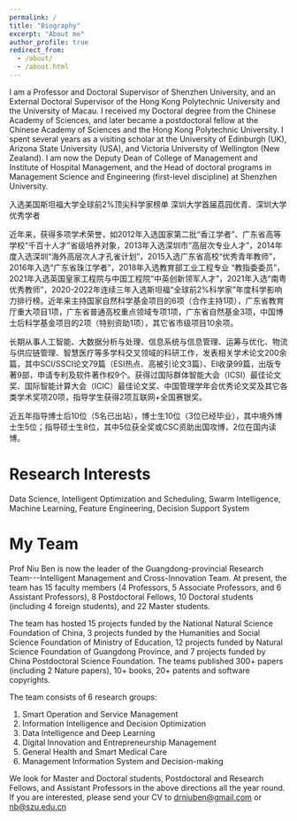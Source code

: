```yaml
---
permalink: /
title: "Biography"
excerpt: "About me"
author_profile: true
redirect_from: 
  - /about/
  - /about.html
---
```


I am a Professor and Doctoral Supervisor of Shenzhen University, and an External Doctoral Supervisor of the Hong Kong Polytechnic University and the University of Macau. I received my Doctoral degree from the Chinese Academy of Sciences, and later became a postdoctoral fellow at the Chinese Academy of Sciences and the Hong Kong Polytechnic University. I spent several years as a visiting scholar at the University of Edinburgh (UK), Arizona State University (USA), and Victoria University of Wellington (New Zealand). I am now the Deputy Dean of College of Management and Institute of Hospital Management, and the Head of doctoral programs in Management Science and Engineering (first-level discipline) at Shenzhen University.

入选美国斯坦福大学全球前2%顶尖科学家榜单
深圳大学首届荔园优青、深圳大学优秀学者

近年来，获得多项学术荣誉，如2012年入选国家第二批“香江学者”、广东省高等学校“千百十人才”省级培养对象，2013年入选深圳市“高层次专业人才”，2014年度入选深圳“海外高层次人才孔雀计划”，2015入选广东省高校“优秀青年教师”，2016年入选“广东省珠江学者”，2018年入选教育部工业工程专业 “教指委委员”，2021年入选英国皇家工程院与中国工程院“中英创新领军人才”，2021年入选“南粤优秀教师”，2020-2022年连续三年入选斯坦福“全球前2%科学家”年度科学影响力排行榜。近年来主持国家自然科学基金项目的6项（合作主持1项），广东省教育厅重大项目1项，广东省普通高校重点领域专项1项，广东省自然基金3项，中国博士后科学基金项目的2项（特别资助1项），其它省市级项目10余项。

长期从事人工智能、大数据分析与处理、信息系统与信息管理、运筹与优化、物流与供应链管理、智慧医疗等多学科交叉领域的科研工作，发表相关学术论文200余篇，其中SCI/SSCI论文79篇（ESI热点、高被引论文3篇）、EI收录99篇，出版专著9部，申请专利及软件著作权9个。获得过国际群体智能大会（ICSI）最佳论文奖、国际智能计算大会（ICIC）最佳论文奖、中国管理学年会优秀论文奖及其它各类学术奖项20项，指导学生获得2项互联网+全国赛银奖。

近五年指导博士后10位（5名已出站），博士生10位（3位已经毕业），其中境外博士生5位；指导硕士生8位，其中5位获全奖或CSC资助出国攻博，2位在国内读博。

Research Interests
======
Data Science, Intelligent Optimization and Scheduling, Swarm Intelligence, Machine Learning, Feature Engineering, Decision Support System 

My Team
======
Prof Niu Ben is now the leader of the Guangdong-provincial Research Team---Intelligent Management and Cross-Innovation Team. At present, the team has 15 faculty members (4 Professors, 5 Associate Professors, and 6 Assistant Professors), 8 Postdoctoral Fellows, 10 Doctoral students (including 4 foreign students), and 22 Master students.

The team has hosted 15 projects funded by the National Natural Science Foundation of China, 3 projects funded by the Humanities and Social Science Foundation of Ministry of Education, 12 projects funded by Natural Science Foundation of Guangdong Province, and 7 projects funded by China Postdoctoral Science Foundation. The teams published 300+ papers (including 2 Nature papers), 10+ books, 20+ patents and software copyrights.

The team consists of 6 research groups:
1. Smart Operation and Service Management
1. Information Intelligence and Decision Optimization
1. Data Intelligence and Deep Learning
1. Digital Innovation and Entrepreneurship Management
1. General Health and Smart Medical Care
1. Management Information System and Decision-making

We look for Master and Doctoral students, Postdoctoral and Research Fellows, and Assistant Professors in the above directions all the year round. If you are interested, please send your CV to [drniuben@gmail.com](drniuben@gmail.com) or [nb@szu.edu.cn](nb@szu.edu.cn)
